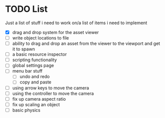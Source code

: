 # TODO List

Just a list of stuff i need to work on/a list of items i need to implement

- [x] drag and drop system for the asset viewer
- [ ] write object locations to file
- [ ] ability to drag and drop an asset from the viewer to the viewport and get it to spawn
- [ ] a basic resource inspector
- [ ] scripting functionality
- [ ] global settings page
- [ ] menu bar stuff
  - [ ] undo and redo
  - [ ] copy and paste
- [ ] using arrow keys to move the camera
- [ ] using the controller to move the camera
- [ ] fix up camera aspect ratio
- [ ] fix up scaling an object
- [ ] basic physics
